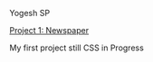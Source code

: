 <p> Yogesh SP </p>

<a href ="/newspaper/index.html" target ="_blank">Project 1: Newspaper </a>

<p>My first project still CSS in Progress</p>
